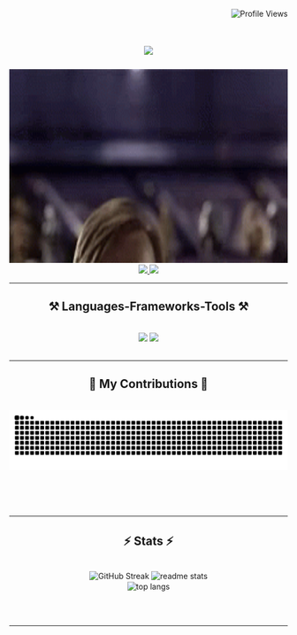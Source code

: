 <p align="right">
  <img src="https://komarev.com/ghpvc/?username=arhis222&label=Profile%20views&color=8a2be2&style=flat" alt="Profile Views" />
</p>

<h1 align="center">
    <img src="https://readme-typing-svg.herokuapp.com/?font=Fira+Code&size=45&center=true&vCenter=true&width=500&height=70&duration=4000&lines=Hello+There!+👋;+I'm+arhan!;" />
</h1>

<img src="https://github.com/arhis222/arhis222/raw/main/hello-there-hi-there.gif" width="900" height="350"/>

 
<div align="center"> 
  <a href="mailto:arhanyo@gmail.com">
    <img src="https://img.shields.io/badge/Gmail-333333?style=for-the-badge&logo=gmail&logoColor=red" />
  </a>
  
  <a href="https://linkedin.com/in/arhan-ünay-1a57b72bb" target="_blank">
    <img src="https://img.shields.io/badge/LinkedIn-0077B5?style=for-the-badge&logo=linkedin&logoColor=white" target="_blank" />
  </a>
</div>

 <hr/>
 
<h2 align="center">⚒️ Languages-Frameworks-Tools ⚒️</h2>
<br/>
<div align="center">
    <img src="https://skillicons.dev/icons?i=cs,cpp,javascript,python,ocaml,unity,react,html,css,r,typescript,sqlite" />
    <img src="https://skillicons.dev/icons?i=,pycharm,idea,vscode,visualstudio,github,git," /><br>
</div>

<br/>
<hr/>

<div align="center">
  <h2>🐍 My Contributions 🐍</h2>
  <br>
  <img alt="snake eating my contributions" src="https://raw.githubusercontent.com/arhis222/arhis222/output/github-contribution-grid-snake.svg" />
  
  <br/><br/><br/>
</div>

<hr/>

<h2 align="center">⚡ Stats ⚡</h2>
<br>
<div align=center>
  <href="https://git.io/streak-stats"><img width=413 src="https://github-readme-streak-stats-lake-phi.vercel.app?user=arhis222&theme=tokyonight" alt="GitHub Streak" /></a>
  <img width=390 src="https://github-readme-stats.vercel.app/api?username=arhis222&show_icons=true&theme=tokyonight" alt="readme stats" />
  <br/>
  <img width=325 align="center" src="https://github-readme-stats.vercel.app/api/top-langs/?username=arhis222&layout=compact&theme=tokyonight" alt="top langs" />
</div>



<br/><br/>

<hr/>

